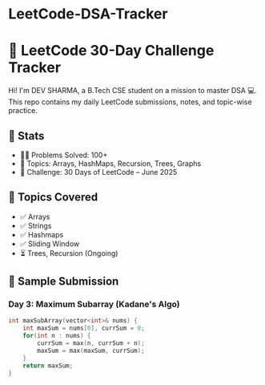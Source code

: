 # LeetCode-DSA-Tracker
# 📘 LeetCode 30-Day Challenge Tracker

Hi! I'm DEV SHARMA, a B.Tech CSE student on a mission to master DSA 💻.  
This repo contains my daily LeetCode submissions, notes, and topic-wise practice.

## 🚀 Stats
- 👨‍💻 Problems Solved: 100+
- 💪 Topics: Arrays, HashMaps, Recursion, Trees, Graphs
- 📅 Challenge: 30 Days of LeetCode – June 2025

## 🔖 Topics Covered
- ✅ Arrays
- ✅ Strings
- ✅ Hashmaps
- ✅ Sliding Window
- ⏳ Trees, Recursion (Ongoing)

## 📝 Sample Submission

### Day 3: Maximum Subarray (Kadane's Algo)
```cpp
int maxSubArray(vector<int>& nums) {
    int maxSum = nums[0], currSum = 0;
    for(int n : nums) {
        currSum = max(n, currSum + n);
        maxSum = max(maxSum, currSum);
    }
    return maxSum;
}
